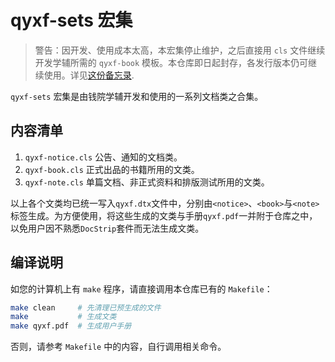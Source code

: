 # qyxf-sets 宏集

> 警告：因开发、使用成本太高，本宏集停止维护，之后直接用 `cls` 文件继续开发学辅所需的 `qyxf-book` 模板。本仓库即日起封存，各发行版本仍可继续使用。详见[这份备忘录](https://github.com/qyxf/qyxf-sets/issues/5).

`qyxf-sets` 宏集是由钱院学辅开发和使用的一系列文档类之合集。

## 内容清单

1. `qyxf-notice.cls` 公告、通知的文档类。
2. `qyxf-book.cls` 正式出品的书籍所用的文类。
3. `qyxf-note.cls` 单篇文档、非正式资料和排版测试所用的文类。

以上各个文类均已统一写入`qyxf.dtx`文件中，分别由`<notice>`、`<book>`与`<note>`标签生成。为方便使用，将这些生成的文类与手册`qyxf.pdf`一并附于仓库之中，以免用户因不熟悉`DocStrip`套件而无法生成文类。

## 编译说明

如您的计算机上有 `make` 程序，请直接调用本仓库已有的 `Makefile`：

```bash
make clean     # 先清理已预生成的文件
make           # 生成文类
make qyxf.pdf  # 生成用户手册
```

否则，请参考 `Makefile` 中的内容，自行调用相关命令。
